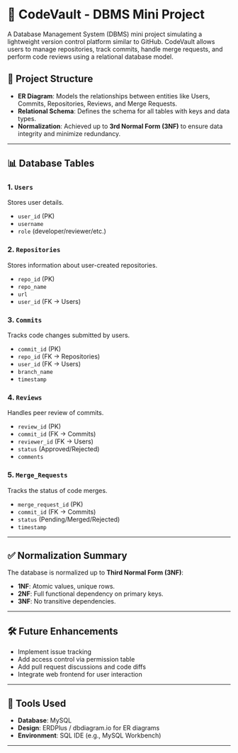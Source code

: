 # 📘 CodeVault - DBMS Mini Project

A Database Management System (DBMS) mini project simulating a lightweight version control platform similar to GitHub. CodeVault allows users to manage repositories, track commits, handle merge requests, and perform code reviews using a relational database model.


## 📂 Project Structure

- **ER Diagram**: Models the relationships between entities like Users, Commits, Repositories, Reviews, and Merge Requests.
- **Relational Schema**: Defines the schema for all tables with keys and data types.
- **Normalization**: Achieved up to **3rd Normal Form (3NF)** to ensure data integrity and minimize redundancy.

---

## 📊 Database Tables

### 1. `Users`
Stores user details.
- `user_id` (PK)
- `username`
- `role` (developer/reviewer/etc.)

### 2. `Repositories`
Stores information about user-created repositories.
- `repo_id` (PK)
- `repo_name`
- `url`
- `user_id` (FK → Users)

### 3. `Commits`
Tracks code changes submitted by users.
- `commit_id` (PK)
- `repo_id` (FK → Repositories)
- `user_id` (FK → Users)
- `branch_name`
- `timestamp`

### 4. `Reviews`
Handles peer review of commits.
- `review_id` (PK)
- `commit_id` (FK → Commits)
- `reviewer_id` (FK → Users)
- `status` (Approved/Rejected)
- `comments`

### 5. `Merge_Requests`
Tracks the status of code merges.
- `merge_request_id` (PK)
- `commit_id` (FK → Commits)
- `status` (Pending/Merged/Rejected)
- `timestamp`

---

## ✅ Normalization Summary

The database is normalized up to **Third Normal Form (3NF)**:
- **1NF**: Atomic values, unique rows.
- **2NF**: Full functional dependency on primary keys.
- **3NF**: No transitive dependencies.

---

## 🛠️ Future Enhancements

- Implement issue tracking
- Add access control via permission table
- Add pull request discussions and code diffs
- Integrate web frontend for user interaction

---

## 📁 Tools Used

- **Database**: MySQL 
- **Design**: ERDPlus / dbdiagram.io for ER diagrams
- **Environment**: SQL IDE (e.g., MySQL Workbench)

---



